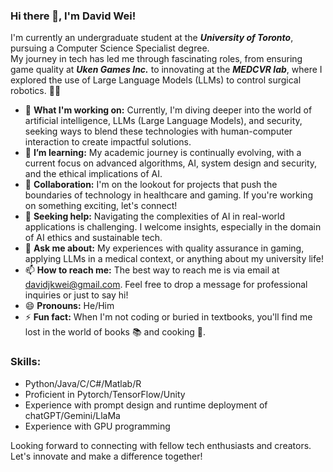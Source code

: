 ### Hi there 👋, I'm David Wei!

<!--
**david-wei-01001/david-wei-01001** is a ✨ _special_ ✨ repository because its `README.md` (this file) appears on your GitHub profile.
-->

I'm currently an undergraduate student at the ***University of Toronto***, pursuing a Computer Science Specialist degree.\
My journey in tech has led me through fascinating roles, from ensuring game quality at ***Uken Games Inc.*** to innovating at the ***MEDCVR lab***, where I explored the use of Large Language Models (LLMs) to control surgical robotics. 🤖✨

- 🔭 **What I'm working on:** Currently, I'm diving deeper into the world of artificial intelligence, LLMs (Large Language Models), and security, seeking ways to blend these technologies with human-computer interaction to create impactful solutions.
- 🌱 **I’m learning:** My academic journey is continually evolving, with a current focus on advanced algorithms, AI, system design and security, and the ethical implications of AI.
- 👯 **Collaboration:** I'm on the lookout for projects that push the boundaries of technology in healthcare and gaming. If you're working on something exciting, let's connect!
- 🤔 **Seeking help:** Navigating the complexities of AI in real-world applications is challenging. I welcome insights, especially in the domain of AI ethics and sustainable tech.
- 💬 **Ask me about:** My experiences with quality assurance in gaming, applying LLMs in a medical context, or anything about my university life!
- 📫 **How to reach me:** The best way to reach me is via email at davidjkwei@gmail.com. Feel free to drop a message for professional inquiries or just to say hi!
- 😄 **Pronouns:** He/Him
- ⚡ **Fun fact:** When I'm not coding or buried in textbooks, you'll find me lost in the world of books 📚 and cooking 🍳.

### Skills:
- Python/Java/C/C#/Matlab/R
- Proficient in Pytorch/TensorFlow/Unity
- Experience with prompt design and runtime deployment of chatGPT/Gemini/LlaMa
- Experience with GPU programming

Looking forward to connecting with fellow tech enthusiasts and creators. Let's innovate and make a difference together!


